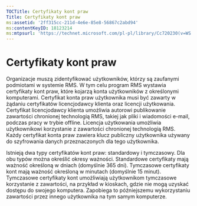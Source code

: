 ```yaml
---
TOCTitle: Certyfikaty kont praw
Title: Certyfikaty kont praw
ms:assetid: '2ff315cc-211d-4e6e-85e8-56867c2abd94'
ms:contentKeyID: 18123214
ms:mtpsurl: 'https://technet.microsoft.com/pl-pl/library/Cc720230(v=WS.10)'
---
```


Certyfikaty kont praw
=====================

Organizacje muszą zidentyfikować użytkowników, którzy są zaufanymi podmiotami w systemie RMS. W tym celu program RMS wystawia certyfikaty kont praw, które kojarzą konta użytkowników z określonymi komputerami. Certyfikat konta praw użytkownika musi być zawarty w żądaniu certyfikatów licencjodawcy klienta oraz licencji użytkowania. Certyfikat licencjodawcy klienta umożliwia autorowi publikowanie zawartości chronionej technologią RMS, takiej jak pliki i wiadomości e-mail, podczas pracy w trybie offline. Licencja użytkowania umożliwia użytkownikowi korzystanie z zawartości chronionej technologią RMS. Każdy certyfikat konta praw zawiera klucz publiczny użytkownika używany do szyfrowania danych przeznaczonych dla tego użytkownika.

Istnieją dwa typy certyfikatów kont praw: standardowy i tymczasowy. Dla obu typów można określić okresy ważności. Standardowe certyfikaty mają ważność określoną w dniach (domyślnie 365 dni). Tymczasowe certyfikaty kont mają ważność określoną w minutach (domyślnie 15 minut). Tymczasowe certyfikaty kont umożliwiają użytkownikom tymczasowe korzystanie z zawartości, na przykład w kioskach, gdzie nie mogą uzyskać dostępu do swojego komputera. Zapobiega to późniejszemu wykorzystaniu zawartości przez innego użytkownika na tym samym komputerze.
